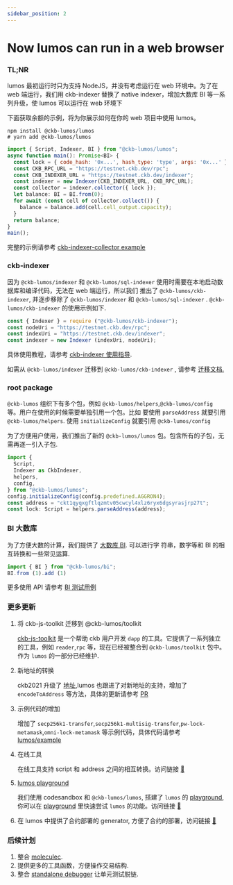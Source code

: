 ```yaml
---
sidebar_position: 2
---
```


# Now lumos can run in a web browser

### TL;NR

lumos 最初运行时只为支持 NodeJS，并没有考虑运行在 web 环境中。为了在 web 端运行，我们用 ckb-indexer 替换了 native indexer，增加大数库 BI 等一系列升级，使 lumos 可以运行在 web 环境下

下面获取余额的示例，将为你展示如何在你的 web 项目中使用 lumos。

```shell
npm install @ckb-lumos/lumos
# yarn add @ckb-lumos/lumos
```

```jsx
import { Script, Indexer, BI } from "@ckb-lumos/lumos";
async function main(): Promise<BI> {
  const lock = { code_hash: '0x...', hash_type: 'type', args: '0x...' }
  const CKB_RPC_URL = "https://testnet.ckb.dev/rpc";
  const CKB_INDEXER_URL = "https://testnet.ckb.dev/indexer";
  const indexer = new Indexer(CKB_INDEXER_URL, CKB_RPC_URL);
  const collector = indexer.collector({ lock });
  let balance: BI = BI.from(0);
  for await (const cell of collector.collect()) {
    balance = balance.add(cell.cell_output.capacity);
  }
  return balance;
}
main();
```

完整的示例请参考 [ckb-indexer-collector example](https://github.com/nervosnetwork/lumos/blob/develop/examples/ckb-indexer-collector.ts)

### ckb-indexer

因为 `@ckb-lumos/indexer` 和 `@ckb-lumos/sql-indexer` 使用时需要在本地启动数据库和编译代码，无法在 web 端运行，所以我们 推出了 `@ckb-lumos/ckb-indexer`, 并逐步移除了 `@ckb-lumos/indexer` 和 `@ckb-lumos/sql-indexer` . `@ckb-lumos/ckb-indexer` 的使用示例如下.

```jsx
const { Indexer } = require ("@ckb-lumos/ckb-indexer");
const nodeUri = "https://testnet.ckb.dev/rpc";
const indexUri = "https://testnet.ckb.dev/indexer";
const indexer = new Indexer (indexUri, nodeUri);
```

具体使用教程，请参考 [ckb-indexer 使用指导](https://github.com/nervosnetwork/lumos/tree/develop/packages/ckb-indexer).

如需从 `@ckb-lumos/indexer` 迁移到 `@ckb-lumos/ckb-indexer` , 请参考 [迁移文档.](https://github.com/nervosnetwork/lumos/blob/develop/packages/ckb-indexer/mirgation.md)

### root package

`@ckb-lumos` 组织下有多个包，例如 `@ckb-lumos/helpers`,`@ckb-lumos/config` 等。用户在使用的时候需要单独引用一个包。比如 要使用 `parseAddress` 就要引用 `@ckb-lumos/helpers`. 使用 `initializeConfig` 就要引用 `@ckb-lumos/config`

为了方便用户使用，我们推出了新的 `@ckb-lumos/lumos` 包。包含所有的子包，无需再逐一引入子包.

```jsx
import {
  Script,
  Indexer as CkbIndexer,
  helpers,
  config,
} from "@ckb-lumos/lumos";
config.initializeConfig(config.predefined.AGGRON4);
const address = "ckt1qyqxgftlqzmtv05cwcyl4xlz6ryx6dgsyrasjrp27t";
const lock: Script = helpers.parseAddress(address);
```

### BI 大数库

为了方便大数的计算，我们提供了 [大数库 BI](https://github.com/nervosnetwork/lumos/tree/develop/packages/bi). 可以进行字 符串，数字等和 BI 的相互转换和一些常见运算.

```jsx
import { BI } from "@ckb-lumos/bi";
BI.from (1).add (1)
```

更多使用 API 请参考 [BI 测试用例](https://github.com/nervosnetwork/lumos/blob/develop/packages/bi/tests/index.test.ts)

### 更多更新

1. 将 ckb-js-toolkit 迁移到 @ckb-lumos/toolkit

     [ckb-js-toolkit](https://github.com/nervosnetwork/ckb-js-toolkit) 是一个帮助 ckb 用户开发 `dapp` 的工具。它提供了一系列独立的工具，例如 `reader`,`rpc` 等，现在已经被整合到 `@ckb-lumos/toolkit` 包中。作为 `lumos` 的一部分已经维护.

2. 新地址的转换

    ckb2021 升级了 [地址](https://github.com/nervosnetwork/rfcs/pull/239/files),lumos 也跟进了对新地址的支持，增加了 `encodeToAddress` 等方法，具体的更新请参考 [PR](https://github.com/nervosnetwork/lumos/pull/205)

3. 示例代码的增加

    增加了 `secp256k1-transfer`,`secp256k1-multisig-transfer`,`pw-lock-metamask`,`omni-lock-metamask` 等示例代码，具体代码请参考 [lumos/example](https://github.com/nervosnetwork/lumos/tree/develop/examples)

4. 在线工具

    在线工具支持 script 和 address 之间的相互转换。访问链接 [🔗](https://nervosnetwork.github.io/lumos/tools/address-conversion)

5. [lumos playground](https://codesandbox.io/s/objective-cloud-282i4?file=/src/index.js)

    我们使用 codesandbox 和 `@ckb-lumos/lumos`, 搭建了 `lumos` 的 [playground](https://codesandbox.io/s/objective-cloud-282i4?file=/src/index.js), 你可以在 [playground](https://codesandbox.io/s/objective-cloud-282i4?file=/src/index.js) 里快速尝试 `lumos` 的功能。访问链接 [🔗](https://codesandbox.io/s/objective-cloud-282i4?file=/src/index.js)

6. 在 lumos 中提供了合约部署的 generator, 方便了合约的部署，访问链接 [🔗](https://github.com/nervosnetwork/lumos/tree/develop/packages/common-scripts#usage)

### 后续计划

1. 整合 [moleculec](https://github.com/nervosnetwork/molecule).
2. 提供更多的工具函数，方便操作交易结构.
3. 整合 [standalone debugger](https://github.com/nervosnetwork/ckb-standalone-debugger) 让单元测试脱链.